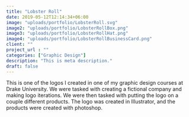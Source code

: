 ```yaml
---
title: "Lobster Roll"
date: 2019-05-12T12:14:34+06:00
image: "uploads/portfolio/LobsterRoll.svg"
image2: "uploads/portfolio/LobsterRollBox.png"
image3: "uploads/portfolio/LobsterRollHat.png"
image4: "uploads/portfolio/LobsterRollBusinessCard.png"
client: ""
project_url : ""
categories: ["Graphic Design"]
description: "This is meta description."
draft: false
---
```


This is one of the logos I created in one of my graphic design courses at Drake University. We were tasked with creating a fictional company and making logo iterations. We were then tasked with putting the logo on a couple different products. The logo was created in Illustrator, and the products were created with photoshop. 
